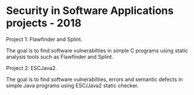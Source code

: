  Security in Software Applications projects - 2018
=======
Project 1: Flawfinder and Splint.

The goal is to find software vulnerabilties in simple C programs using static analysis tools such as Flawfinder and Splint.

Project 2: ESCJava2.

The goal is to find software vulnerabilties, errors and semantic defects in simple Java programs using ESC/Java2 static checker.
